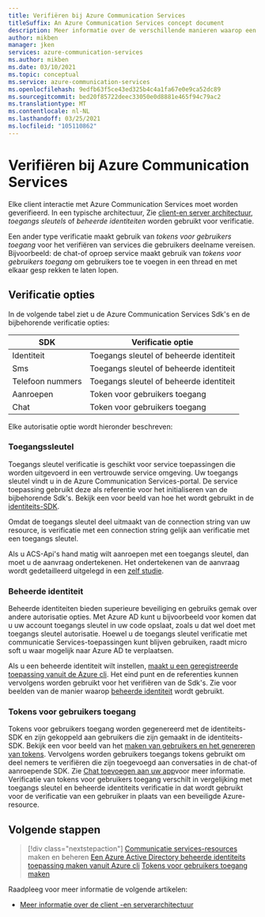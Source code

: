 ```yaml
---
title: Verifiëren bij Azure Communication Services
titleSuffix: An Azure Communication Services concept document
description: Meer informatie over de verschillende manieren waarop een app of service kan worden geverifieerd bij communicatie Services.
author: mikben
manager: jken
services: azure-communication-services
ms.author: mikben
ms.date: 03/10/2021
ms.topic: conceptual
ms.service: azure-communication-services
ms.openlocfilehash: 9edfb63f5ce43ed325b4c4a1fa67e0e9ca52dc89
ms.sourcegitcommit: bed20f85722deec33050e0d8881e465f94c79ac2
ms.translationtype: MT
ms.contentlocale: nl-NL
ms.lasthandoff: 03/25/2021
ms.locfileid: "105110862"
---
```

# <a name="authenticate-to-azure-communication-services"></a>Verifiëren bij Azure Communication Services

Elke client interactie met Azure Communication Services moet worden geverifieerd. In een typische architectuur, Zie [client-en server architectuur](./client-and-server-architecture.md), *toegangs sleutels* of *beheerde identiteiten* worden gebruikt voor verificatie.

Een ander type verificatie maakt gebruik van *tokens voor gebruikers toegang* voor het verifiëren van services die gebruikers deelname vereisen. Bijvoorbeeld: de chat-of oproep service maakt gebruik van *tokens voor gebruikers toegang* om gebruikers toe te voegen in een thread en met elkaar gesp rekken te laten lopen.

## <a name="authentication-options"></a>Verificatie opties

In de volgende tabel ziet u de Azure Communication Services Sdk's en de bijbehorende verificatie opties:

| SDK    | Verificatie optie                               |
| ----------------- | ----------------------------------------------------|
| Identiteit          | Toegangs sleutel of beheerde identiteit                      |
| Sms               | Toegangs sleutel of beheerde identiteit                      |
| Telefoon nummers     | Toegangs sleutel of beheerde identiteit                      |
| Aanroepen           | Token voor gebruikers toegang                                   |
| Chat              | Token voor gebruikers toegang                                   |

Elke autorisatie optie wordt hieronder beschreven:

### <a name="access-key"></a>Toegangssleutel

Toegangs sleutel verificatie is geschikt voor service toepassingen die worden uitgevoerd in een vertrouwde service omgeving. Uw toegangs sleutel vindt u in de Azure Communication Services-portal. De service toepassing gebruikt deze als referentie voor het initialiseren van de bijbehorende Sdk's. Bekijk een voor beeld van hoe het wordt gebruikt in de [identiteits-SDK](../quickstarts/access-tokens.md). 

Omdat de toegangs sleutel deel uitmaakt van de connection string van uw resource, is verificatie met een connection string gelijk aan verificatie met een toegangs sleutel.

Als u ACS-Api's hand matig wilt aanroepen met een toegangs sleutel, dan moet u de aanvraag ondertekenen. Het ondertekenen van de aanvraag wordt gedetailleerd uitgelegd in een [zelf studie](../tutorials/hmac-header-tutorial.md).

### <a name="managed-identity"></a>Beheerde identiteit

Beheerde identiteiten bieden superieure beveiliging en gebruiks gemak over andere autorisatie opties. Met Azure AD kunt u bijvoorbeeld voor komen dat u uw account toegangs sleutel in uw code opslaat, zoals u dat wel doet met toegangs sleutel autorisatie. Hoewel u de toegangs sleutel verificatie met communicatie Services-toepassingen kunt blijven gebruiken, raadt micro soft u waar mogelijk naar Azure AD te verplaatsen. 

Als u een beheerde identiteit wilt instellen, [maakt u een geregistreerde toepassing vanuit de Azure cli](../quickstarts/managed-identity-from-cli.md). Het eind punt en de referenties kunnen vervolgens worden gebruikt voor het verifiëren van de Sdk's. Zie voor beelden van de manier waarop [beheerde identiteit](../quickstarts/managed-identity.md) wordt gebruikt.

### <a name="user-access-tokens"></a>Tokens voor gebruikers toegang

Tokens voor gebruikers toegang worden gegenereerd met de identiteits-SDK en zijn gekoppeld aan gebruikers die zijn gemaakt in de identiteits-SDK. Bekijk een voor beeld van het [maken van gebruikers en het genereren van tokens](../quickstarts/access-tokens.md). Vervolgens worden gebruikers toegangs tokens gebruikt om deel nemers te verifiëren die zijn toegevoegd aan conversaties in de chat-of aanroepende SDK. Zie [Chat toevoegen aan uw app](../quickstarts/chat/get-started.md)voor meer informatie. Verificatie van tokens voor gebruikers toegang verschilt in vergelijking met toegangs sleutel en beheerde identiteits verificatie in dat wordt gebruikt voor de verificatie van een gebruiker in plaats van een beveiligde Azure-resource.

## <a name="next-steps"></a>Volgende stappen

> [!div class="nextstepaction"]
> [Communicatie services-resources](../quickstarts/create-communication-resource.md) 
>  maken en beheren [Een Azure Active Directory beheerde identiteits toepassing maken vanuit Azure cli](../quickstarts/managed-identity-from-cli.md) 
>  [Tokens voor gebruikers toegang maken](../quickstarts/access-tokens.md)

Raadpleeg voor meer informatie de volgende artikelen:
- [Meer informatie over de client -en serverarchitectuur](../concepts/client-and-server-architecture.md)
